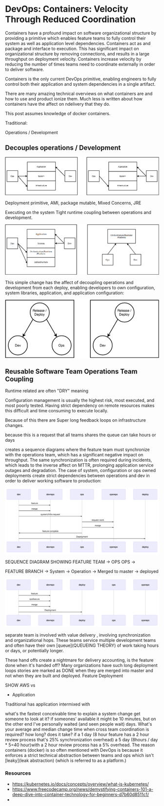 # DevOps: Containers: Velocity Through Reduced Coordination


Containers have a profound impact on software organizational structure by providing a primitive which enables feature teams to fully control their system as well as application level dependencies.  Containers act as and package and interface to execution. This has significant impact on organizational structure by removing connections, and results in a large throughput on deployment velocity.  Containers increase velocity by reducing the number of times teams need to coordinate externally in order to deliver software.

Containers is the only current DevOps primitive, enabling engineers to fully control both their application and system dependencies in a single artifact.  

There are many amazing technical overviews on what containers are and how to use and product ionize them.  Much less is written about how containers have the affect on ndelivery that they do.



This post assumes knowledge of docker containers.

Traditional:


Operations / Development

## Decouples operations / Development

<p align="center">
  <img src="static/infra_traditional_vs_containers_layers.png">
</p>


Deployment primitive, AMI, package mutable, Mixed Concerns, JRE

Executing on the system
Tight runtime coupling between operations and development.

<p align="center">
  <img src="static/platform_layer_and_decoupling.png">
</p>


This simple change has the affect of decoupling operations and development from each deploy, enabling developers to own configuration, system libraries, application, and application configuration:

<p align="center">
  <img src="static/infra_vs_devops_deploy.png">
</p>



## Reusable Software Team Operations Team Coupling

Runtime related are often "DRY" meaning

Configuration management is usually the highest risk, most executed, and most poorly tested.  Having  strict dependency on remote resources makes this difficult and time consuming to execute locally.  

Because of this there are Super long feedback loops on infrastructure changes.


because this is a request that all teams shares the queue can take hours or days

creates a sequence diagrams where the feature team must synchronize with the operations team, which has a significant negative impact on throughput.  The same synchronization is often required during incidents, which leads to the inverse affect on MTTR, prolonging application service outages and degradation.
The case of system, configuration or ops owned deployments create strict dependencies between operations and dev in order to deliver working software to production:

<p align="center">
  <img src="static/traditional_sequence.png">
</p>


SEQUENCE DIAGRAM SHOWING FEATURE TEAM -> OPS
OPS ->

FEATURE BRANCH
-> System
-> Operation
-> Merged to master
-> deployed

<p align="center">
  <img src="static/container_sequence.png">
</p>



separate team is involved with value delivery , involving synchronization and organizational hops.  These teams service multiple development teams and often have their own [queue](QUEUEING THEORY) of work taking hours or days, or potentially longer.

These hand offs create a nightmare for delivery accounting, is the feature done when it's handed off? Many organizations have such long deployment loops stories are marked as DONE when they are merged into master and not when they are built and deployed.
Feature Deployment



SHOW AWS vs

- Application

Traditional has application intermixed with



what's the fastest conceivable time to explain a system change get someone to look at it? if someones' available it might be 10 minutes, but on the other end I've personally waited (and seen people wait) days. What's your average and median change time when cross team coordination is required? how long? does it take? if a 1 day (8 hour feature has a 2 hour review process that's 25% synchronization overhead)  a 5 day (8hours / day * 5=40 hour)with a 2 hour review process has a 5% overhead.  The reason containers (docker) is so often mentioned with DevOps is because it enforces a strict technical abstraction between teams and ops which isn't [leaky](leak abstraction) (which is referred to as a platform.)  



### Resources
- https://kubernetes.io/docs/concepts/overview/what-is-kubernetes/
- https://www.freecodecamp.org/news/demystifying-containers-101-a-deep-dive-into-container-technology-for-beginners-d7b60d8511c1/
-
